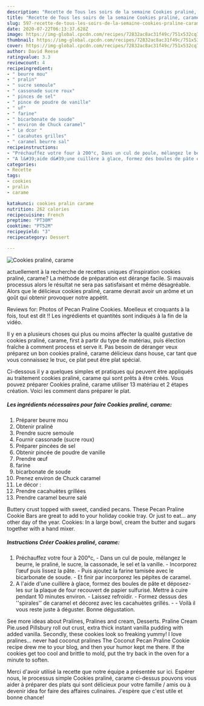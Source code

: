 ```yaml
---
description: "Recette de Tous les soirs de la semaine Cookies praliné, carame"
title: "Recette de Tous les soirs de la semaine Cookies praliné, carame"
slug: 597-recette-de-tous-les-soirs-de-la-semaine-cookies-praline-carame
date: 2020-07-22T06:13:37.628Z
image: https://img-global.cpcdn.com/recipes/72832ac8ac31f49c/751x532cq70/cookies-praline-carame-photo-principale-de-la-recette.jpg
thumbnail: https://img-global.cpcdn.com/recipes/72832ac8ac31f49c/751x532cq70/cookies-praline-carame-photo-principale-de-la-recette.jpg
cover: https://img-global.cpcdn.com/recipes/72832ac8ac31f49c/751x532cq70/cookies-praline-carame-photo-principale-de-la-recette.jpg
author: David Reese
ratingvalue: 3.3
reviewcount: 4
recipeingredient:
- " beurre mou"
- " pralin"
- " sucre semoule"
- " cassonade sucre roux"
- " pinces de sel"
- " pince de poudre de vanille"
- " uf"
- " farine"
- " bicarbonate de soude"
- " environ de Chuck caramel"
- " Le dcor "
- " cacahutes grilles"
- " caramel beurre sal"
recipeinstructions:
- "Préchauffez votre four à 200°c, Dans un cul de poule, mélangez le beurre, le praliné, le sucre, la cassonade, le sel et la vanille. Incorporez l’œuf puis lissez la pâte. Puis ajoutez la farine tamisée avec le bicarbonate de soude. Et finir par incorporez les pépites de caramel."
- "A l&#39;aide d&#39;une cuillère à glace, formez des boules de pâte et déposez-les sur la plaque de four recouvert de papier sulfurisé. Mettre à cuire pendant 10 minutes environ. Laissez refroidir. Formez dessus des &#39;&#39;spirales&#39;&#39; de caramel et décorez avec les cacahuètes grillés.  Voilà il vous reste juste à déguster. Bonne dégustation."
categories:
- Recette
tags:
- cookies
- pralin
- carame

katakunci: cookies pralin carame 
nutrition: 262 calories
recipecuisine: French
preptime: "PT30M"
cooktime: "PT52M"
recipeyield: "3"
recipecategory: Dessert

---
```



![Cookies praliné, carame](https://img-global.cpcdn.com/recipes/72832ac8ac31f49c/751x532cq70/cookies-praline-carame-photo-principale-de-la-recette.jpg)

actuellement à la recherche de recettes uniques d'inspiration cookies praliné, carame? La méthode de préparation est dérange facile. Si mauvais processus alors le résultat ne sera pas satisfaisant et même désagréable. Alors que le délicieux cookies praliné, carame devrait avoir un arôme et un goût qui obtenir provoquer notre appétit.

Reviews for: Photos of Pecan Praline Cookies. Moelleux et croquants à la fois, tout est dit !! Les ingrédients et quantités sont indiqués à la fin de la vidéo.

Il y en a plusieurs choses qui plus ou moins affecter la qualité gustative de cookies praliné, carame, first à partir du type de matériau, puis élection fraîche à comment process et serve it. Pas besoin de déranger veux préparez un bon cookies praliné, carame délicieux dans house, car tant que vous connaissez le truc, ce plat peut être plat spécial.


Ci-dessous il y a quelques simples et pratiques qui peuvent être appliqués au traitement cookies praliné, carame qui sont prêts à être créés. Vous pouvez préparer Cookies praliné, carame utiliser 13 matériau et 2 étapes création. Voici les comment dans préparer le plat.

<!--inarticleads1-->

##### Les ingrédients nécessaires pour faire Cookies praliné, carame:

1. Préparer  beurre mou
1. Obtenir  praliné
1. Prendre  sucre semoule
1. Fournir  cassonade (sucre roux)
1. Préparer  pincées de sel
1. Obtenir  pincée de poudre de vanille
1. Prendre  œuf
1.   farine
1.   bicarbonate de soude
1. Prenez  environ de Chuck caramel
1.   Le décor :
1. Prendre  cacahuètes grillées
1. Prendre  caramel beurre salé


Buttery crust topped with sweet, candied pecans. These Pecan Praline Cookie Bars are great to add to your holiday cookie tray. Or just to eat… any other day of the year. Cookies: In a large bowl, cream the butter and sugars together with a hand mixer. 

<!--inarticleads2-->

##### Instructions Créer Cookies praliné, carame:

1. Préchauffez votre four à 200°c, - Dans un cul de poule, mélangez le beurre, le praliné, le sucre, la cassonade, le sel et la vanille. - Incorporez l’œuf puis lissez la pâte. - Puis ajoutez la farine tamisée avec le bicarbonate de soude. - Et finir par incorporez les pépites de caramel.
1. A l&#39;aide d&#39;une cuillère à glace, formez des boules de pâte et déposez-les sur la plaque de four recouvert de papier sulfurisé. Mettre à cuire pendant 10 minutes environ. - Laissez refroidir. - Formez dessus des &#39;&#39;spirales&#39;&#39; de caramel et décorez avec les cacahuètes grillés. -  - Voilà il vous reste juste à déguster. Bonne dégustation.


See more ideas about Pralines, Pralines and cream, Desserts. Praline Cream Pie.used Pillsbury roll out crust, extra thick instant vanilla pudding with added vanilla. Secondly, these cookies look so freaking yummy! I love pralines… never had coconut pralines The Coconut Pecan Praline Cookie recipe drew me to your blog, and then your humor kept me there. If the cookies get too cool and brittle to mold, put the try back in the oven for a minute to soften. 


Merci d'avoir utilisé la recette que notre équipe a présentée sur ici. Espérer nous, le processus simple Cookies praliné, carame ci-dessus pouvons vous aider à préparer des plats qui sont délicieux pour votre famille / amis ou à devenir idea for faire des affaires culinaires. J'espère que c'est utile et bonne chance!
